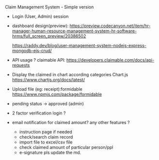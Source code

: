 Claim Management System - Simple version

- Login (User, Admin)
  session
  
- dashboard design(preview):
  https://preview.codecanyon.net/item/hr-manager-human-resource-management-system-hr-software-hrms/full_screen_preview/20386502

  https://raddy.dev/blog/user-management-system-nodejs-express-mongodb-ejs-crud/

- API usage ?
  claimable API:
  https://developers.claimable.com/docs/api-requests

- Display the claimed in chart according categories
  Chart.js
  https://www.chartjs.org/docs/latest/

- Upload file (eg: receipt):formidable
  https://www.npmjs.com/package/formidable

- pending status -> approved (admin)
- 2 factor verification login ?
- email notification for claimed amount?
  any other features ?
  - instruction page if needed
  - check/search claim record
  - import file to excel/csv file
  - check claimed amount of particular person/ppl
  - e-signature
  pls update the md.
